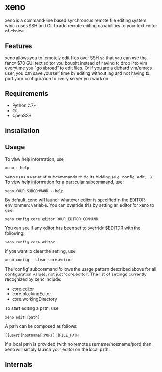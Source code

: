 xeno
====
xeno is a command-line based synchronous remote file editing system which uses
SSH and Git to add remote editing capabilities to your text editor of choice.


Features
--------
xeno allows you to remotely edit files over SSH so that you can use that fancy
$70 GUI text editor you bought instead of having to drop into vim everytime you
"go abroad" to edit files.  Or if you are a diehard vim/emacs user, you can save
yourself time by editing without lag and not having to port your configuration
to every server you work on.


Requirements
------------
- Python 2.7+
- Git
- OpenSSH


Installation
------------



Usage
-----
To view help information, use

    xeno --help

xeno uses a variet of subcommands to do its bidding (e.g. config, edit, ...).
To view help information for a particular subcommand, use:

    xeno YOUR_SUBCOMMAND --help

By default, xeno will launch whatever editor is specified in the EDITOR
environment variable.  You can override this by setting an editor for xeno to
use:

    xeno config core.editor YOUR_EDITOR_COMMAND

You can see if any editor has been set to override $EDITOR with the following:

    xeno config core.editor

If you want to clear the setting, use

    xeno config --clear core.editor

The 'config' subcommand follows the usage pattern described above for all
configuration values, not just 'core.editor'.  The list of settings currently
recognized by xeno include:

- core.editor
- core.blockingEditor
- core.workingDirectory

To start editing a path, use

    xeno edit [path]

A path can be composed as follows:

    [[user@]hostname[:PORT]:]FILE_PATH

If a local path is provided (with no remote username/hostname/port) then xeno
will simply launch your editor on the local path.  


Internals
---------


